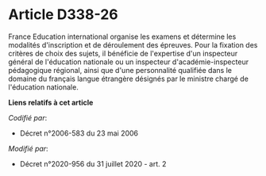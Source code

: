 # Article D338-26

France Education international organise les examens et détermine les modalités d'inscription et de déroulement des épreuves.
Pour la fixation des critères de choix des sujets, il bénéficie de l'expertise d'un inspecteur général de l'éducation
nationale ou un inspecteur d'académie-inspecteur pédagogique régional, ainsi que d'une personnalité qualifiée dans le domaine
du français langue étrangère désignés par le ministre chargé de l'éducation nationale.

**Liens relatifs à cet article**

_Codifié par_:

  - Décret n°2006-583 du 23 mai 2006

_Modifié par_:

  - Décret n°2020-956 du 31 juillet 2020 - art. 2
